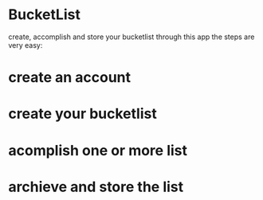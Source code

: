 # BucketList
create, accomplish and store your bucketlist through this app 
the steps are very easy: 
# create an account
# create your bucketlist
# acomplish one or more list
# archieve and store the list
